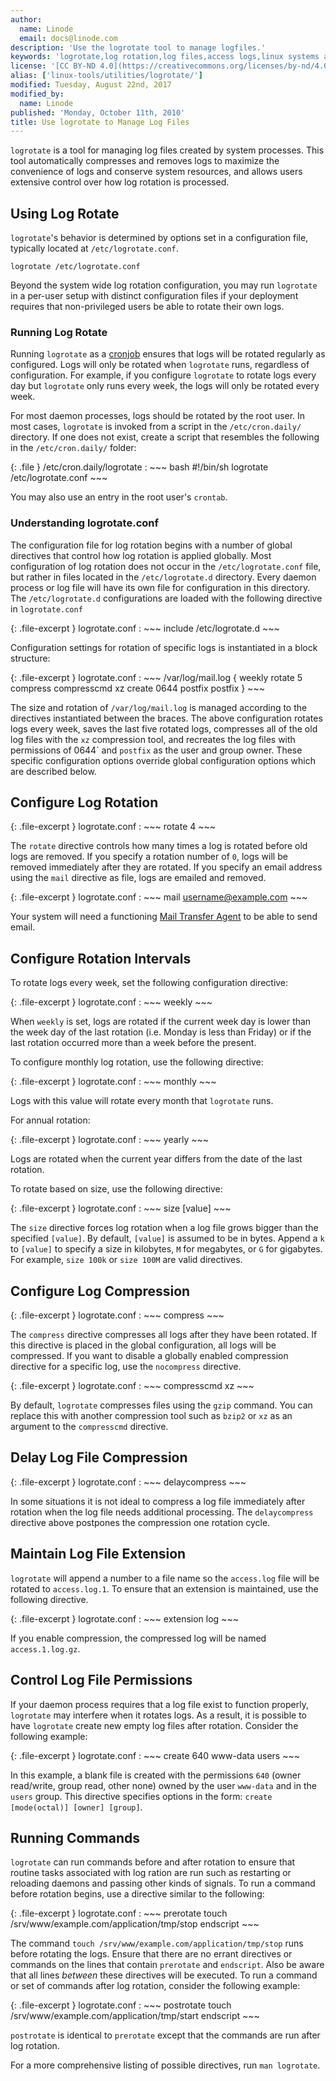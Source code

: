 ```yaml
---
author:
  name: Linode
  email: docs@linode.com
description: 'Use the logrotate tool to manage logfiles.'
keywords: 'logrotate,log rotation,log files,access logs,linux systems administration,basic systems administration'
license: '[CC BY-ND 4.0](https://creativecommons.org/licenses/by-nd/4.0)'
alias: ['linux-tools/utilities/logrotate/']
modified: Tuesday, August 22nd, 2017
modified_by:
  name: Linode
published: 'Monday, October 11th, 2010'
title: Use logrotate to Manage Log Files
---
```


`logrotate` is a tool for managing log files created by system processes. This tool automatically compresses and removes logs to maximize the convenience of logs and conserve system resources, and allows users extensive control over how log rotation is processed.

## Using Log Rotate

`logrotate`'s behavior is determined by options set in a configuration file, typically located at `/etc/logrotate.conf`.

    logrotate /etc/logrotate.conf

Beyond the system wide log rotation configuration, you may run `logrotate` in a per-user setup with distinct configuration files if your deployment requires that non-privileged users be able to rotate their own logs.

### Running Log Rotate

Running `logrotate` as a [cronjob](/docs/tools-reference/tools/schedule-tasks-with-cron) ensures that logs will be rotated regularly as configured. Logs will only be rotated when `logrotate` runs, regardless of configuration. For example, if you configure `logrotate` to rotate logs every day but `logrotate` only runs every week, the logs will only be rotated every week.

For most daemon processes, logs should be rotated by the root user. In most cases, `logrotate` is invoked from a script in the `/etc/cron.daily/` directory. If one does not exist, create a script that resembles the following in the `/etc/cron.daily/` folder:

{: .file }
/etc/cron.daily/logrotate
:   ~~~ bash
    #!/bin/sh
    logrotate /etc/logrotate.conf
    ~~~

You may also use an entry in the root user's `crontab`.

### Understanding logrotate.conf

The configuration file for log rotation begins with a number of global directives that control how log rotation is applied globally. Most configuration of log rotation does not occur in the `/etc/logrotate.conf` file, but rather in files located in the `/etc/logrotate.d` directory. Every daemon process or log file will have its own file for configuration in this directory. The `/etc/logrotate.d` configurations are loaded with the following directive in `logrotate.conf`

{: .file-excerpt }
logrotate.conf
:   ~~~
    include /etc/logrotate.d
    ~~~

Configuration settings for rotation of specific logs is instantiated in a block structure:

{: .file-excerpt }
logrotate.conf
:   ~~~
    /var/log/mail.log {
      weekly
      rotate 5
      compress
      compresscmd xz
      create 0644 postfix postfix
    }
    ~~~

The size and rotation of `/var/log/mail.log` is managed according to the directives instantiated between the braces. The above configuration rotates logs every week, saves the last five rotated logs, compresses all of the old log files with the `xz` compression tool, and recreates the log files with permissions of 0644\` and `postfix` as the user and group owner. These specific configuration options override global configuration options which are described below.

## Configure Log Rotation

{: .file-excerpt }
logrotate.conf
:   ~~~
    rotate 4
    ~~~

The `rotate` directive controls how many times a log is rotated before old logs are removed. If you specify a rotation number of `0`, logs will be removed immediately after they are rotated. If you specify an email address using the `mail` directive as file, logs are emailed and removed.

{: .file-excerpt }
logrotate.conf
:   ~~~
    mail <username@example.com>
    ~~~

Your system will need a functioning [Mail Transfer Agent](/docs/email/) to be able to send email.

## Configure Rotation Intervals

To rotate logs every week, set the following configuration directive:

{: .file-excerpt }
logrotate.conf
:   ~~~
    weekly
    ~~~

When `weekly` is set, logs are rotated if the current week day is lower than the week day of the last rotation (i.e. Monday is less than Friday) or if the last rotation occurred more than a week before the present.

To configure monthly log rotation, use the following directive:

{: .file-excerpt }
logrotate.conf
:   ~~~
    monthly
    ~~~

Logs with this value will rotate every month that `logrotate` runs.

For annual rotation:

{: .file-excerpt }
logrotate.conf
:   ~~~
    yearly
    ~~~

Logs are rotated when the current year differs from the date of the last rotation.

To rotate based on size, use the following directive:

{: .file-excerpt }
logrotate.conf
:   ~~~
    size [value]
    ~~~

The `size` directive forces log rotation when a log file grows bigger than the specified `[value]`. By default, `[value]` is assumed to be in bytes. Append a `k` to `[value]` to specify a size in kilobytes, `M` for megabytes, or `G` for gigabytes. For example, `size 100k` or `size 100M` are valid directives.

## Configure Log Compression

{: .file-excerpt }
logrotate.conf
:   ~~~
    compress
    ~~~

The `compress` directive compresses all logs after they have been rotated. If this directive is placed in the global configuration, all logs will be compressed. If you want to disable a globally enabled compression directive for a specific log, use the `nocompress` directive.

{: .file-excerpt }
logrotate.conf
:   ~~~
    compresscmd xz
    ~~~

By default, `logrotate` compresses files using the `gzip` command. You can replace this with another compression tool such as `bzip2` or `xz` as an argument to the `compresscmd` directive.

## Delay Log File Compression

{: .file-excerpt }
logrotate.conf
:   ~~~
    delaycompress
    ~~~

In some situations it is not ideal to compress a log file immediately after rotation when the log file needs additional processing. The `delaycompress` directive above postpones the compression one rotation cycle.

## Maintain Log File Extension

`logrotate` will append a number to a file name so the `access.log` file will be rotated to `access.log.1`. To ensure that an extension is maintained, use the following directive.

{: .file-excerpt }
logrotate.conf
:   ~~~
    extension log
    ~~~

If you enable compression, the compressed log will be named `access.1.log.gz`.

## Control Log File Permissions

If your daemon process requires that a log file exist to function properly, `logrotate` may interfere when it rotates logs. As a result, it is possible to have `logrotate` create new empty log files after rotation. Consider the following example:

{: .file-excerpt }
logrotate.conf
:   ~~~
    create 640 www-data users
    ~~~

In this example, a blank file is created with the permissions `640` (owner read/write, group read, other none) owned by the user `www-data` and in the `users` group. This directive specifies options in the form: `create [mode(octal)] [owner] [group]`.

## Running Commands

`logrotate` can run commands before and after rotation to ensure that routine tasks associated with log ration are run such as restarting or reloading daemons and passing other kinds of signals. To run a command before rotation begins, use a directive similar to the following:

{: .file-excerpt }
logrotate.conf
:   ~~~
    prerotate
        touch /srv/www/example.com/application/tmp/stop
    endscript
    ~~~

The command `touch /srv/www/example.com/application/tmp/stop` runs before rotating the logs. Ensure that there are no errant directives or commands on the lines that contain `prerotate` and `endscript`. Also be aware that all lines *between* these directives will be executed. To run a command or set of commands after log rotation, consider the following example:

{: .file-excerpt }
logrotate.conf
:   ~~~
    postrotate
        touch /srv/www/example.com/application/tmp/start
    endscript
    ~~~

`postrotate` is identical to `prerotate` except that the commands are run after log rotation.

For a more comprehensive listing of possible directives, run `man logrotate`.
